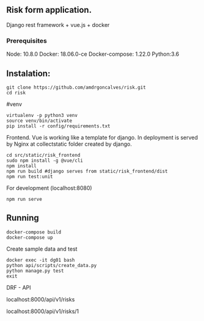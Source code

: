 

## Risk form application.
Django rest framework + vue.js + docker

### Prerequisites
Node: 10.8.0
Docker: 18.06.0-ce
Docker-compose: 1.22.0
Python:3.6

## Instalation:
```
git clone https://github.com/amdrgoncalves/risk.git
cd risk 
```

#venv
```
virtualenv -p python3 venv
source venv/bin/activate
pip install -r config/requirements.txt
```

Frontend. Vue is working like a template for django. In deployment is served by Nginx at collectstatic folder created by django.
```
cd src/static/risk_frontend
sudo npm install -g @vue/cli
npm install
npm run build #django serves from static/risk_frontend/dist
npm run test:unit
```
For development (localhost:8080)

```
npm run serve 
```


## Running
```
docker-compose build
docker-compose up
```

Create sample data and test
```
docker exec -it dg01 bash
python api/scripts/create_data.py
python manage.py test
exit
```

DRF - API

localhost:8000/api/v1/risks

localhost:8000/api/v1/risks/1





